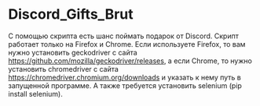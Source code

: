 # Discord_Gifts_Brut
С помощью скрипта есть шанс поймать подарок от Discord. Скрипт работает только на Firefox и Chrome. Если используете Firefox, то вам нужно установить geckodriver с сайта https://github.com/mozilla/geckodriver/releases, а если Chrome, то нужно установить chromedriver с сайта https://chromedriver.chromium.org/downloads и указать к нему путь в запущенной программе. А также требуется установить selenium (pip install selenium).
